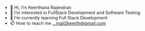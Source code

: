 - 👋 Hi, I’m Keerthana Rajendran
- 👀 I’m interested in FullStack Development and Software Testing
- 🌱 I’m currently learning Full Stack Development
- 📫 How to reach me ...mail2keerth@gmail.com


<!---
krthnar/krthnar is a ✨ special ✨ repository because its `README.md` (this file) appears on your GitHub profile.
You can click the Preview link to take a look at your changes.
--->
